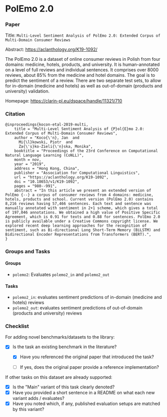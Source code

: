 # PolEmo 2.0 

### Paper

Title: `Multi-Level Sentiment Analysis of PolEmo 2.0: Extended Corpus of Multi-Domain Consumer Reviews`

Abstract: https://aclanthology.org/K19-1092/

The PolEmo 2.0 is a dataset of online consumer reviews in Polish from four domains: medicine, hotels, products, and university. It is human-annotated on a level of full reviews and individual sentences. It comprises over 8000 reviews, about 85% from the medicine and hotel domains.
The goal is to predict the sentiment of a review. There are two separate test sets, to allow for in-domain (medicine and hotels) as well as out-of-domain (products and university) validation.

Homepage: https://clarin-pl.eu/dspace/handle/11321/710


### Citation

```
@inproceedings{kocon-etal-2019-multi,
    title = "Multi-Level Sentiment Analysis of {P}ol{E}mo 2.0: Extended Corpus of Multi-Domain Consumer Reviews",
    author = "Koco{\'n}, Jan  and
      Mi{\l}kowski, Piotr  and
      Za{\'s}ko-Zieli{\'n}ska, Monika",
    booktitle = "Proceedings of the 23rd Conference on Computational Natural Language Learning (CoNLL)",
    month = nov,
    year = "2019",
    address = "Hong Kong, China",
    publisher = "Association for Computational Linguistics",
    url = "https://aclanthology.org/K19-1092",
    doi = "10.18653/v1/K19-1092",
    pages = "980--991",
    abstract = "In this article we present an extended version of PolEmo {--} a corpus of consumer reviews from 4 domains: medicine, hotels, products and school. Current version (PolEmo 2.0) contains 8,216 reviews having 57,466 sentences. Each text and sentence was manually annotated with sentiment in 2+1 scheme, which gives a total of 197,046 annotations. We obtained a high value of Positive Specific Agreement, which is 0.91 for texts and 0.88 for sentences. PolEmo 2.0 is publicly available under a Creative Commons copyright license. We explored recent deep learning approaches for the recognition of sentiment, such as Bi-directional Long Short-Term Memory (BiLSTM) and Bidirectional Encoder Representations from Transformers (BERT).",
}
```

### Groups and Tasks

#### Groups

* `polemo2`: Evaluates `polemo2_in` and `polemo2_out`

#### Tasks

* `polemo2_in`: evaluates sentiment predictions of in-domain (medicine and hotels) reviews
* `polemo2_out`: evaluates sentiment predictions of out-of-domain (products and university) reviews

### Checklist

For adding novel benchmarks/datasets to the library:
* [x] Is the task an existing benchmark in the literature?
  * [x] Have you referenced the original paper that introduced the task?
  * [ ] If yes, does the original paper provide a reference implementation?


If other tasks on this dataset are already supported:
* [x] Is the "Main" variant of this task clearly denoted?
* [x] Have you provided a short sentence in a README on what each new variant adds / evaluates?
* [x] Have you noted which, if any, published evaluation setups are matched by this variant?
